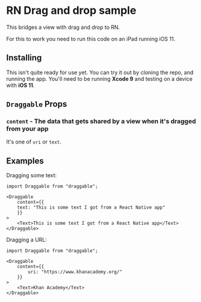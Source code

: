 # RN Drag and drop sample

This bridges a view with drag and drop to RN.

For this to work you need to run this code on an iPad running iOS 11.

## Installing

This isn't quite ready for use yet.  You can try it out by cloning the repo, and running the app.  You'll need to be running **Xcode 9** and testing on a device with **iOS 11**.

## `Draggable` Props

### `content` - The data that gets shared by a view when it's dragged from your app

It's one of `uri` or `text`.

## Examples

Dragging some text:

```
import Draggable from "draggable";

<Draggable
    content={{
    text: "This is some text I got from a React Native app"
    }}
>
    <Text>This is some text I got from a React Native app</Text>
</Draggable>
```

Dragging a URL:

```
import Draggable from "draggable";

<Draggable
    content={{
        uri: "https://www.khanacademy.org/"
    }}
>
    <Text>Khan Academy</Text>
</Draggable>
```
